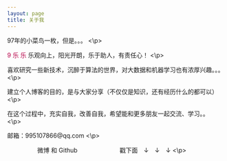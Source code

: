```yaml
---
layout: page
title: 关于我 
---
```


<p>
97年的小菜鸟一枚，但是。。。
<\p><p>
<span style="color: #b70048;">9</span>
<span style="color: #b70048;">乐</span>
<span style="color: #b70048;">乐</span>
乐观向上，阳光开朗，乐于助人，有责任心！
<\p><p>
喜欢研究一些新技术，沉醉于算法的世界，对大数据和机器学习也有浓厚兴趣。。。
<\p><p>
建立个人博客的目的，是与大家分享（不仅仅是知识，还有经历什么的都可以）
<\p><p>
在这个过程中，充实自我，改善自我，希望能和更多朋友一起交流、学习。。
<\p><p>
邮箱：995107866@qq.com
<\p><p>
　　　　　微博 和 Github　　　　　　　戳下面　↓　↓　↓ 
<\p>